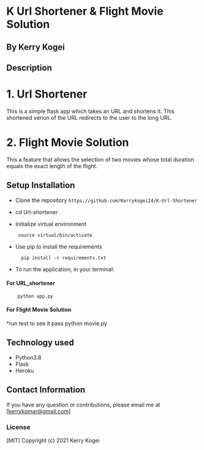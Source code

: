 # K Url Shortener & Flight Movie Solution
## By Kerry Kogei 

##   Description

# 1. Url Shortener
This is a simple flask app which takes an URL and shortens it. This shortened verion of the URL redirects to the user to the long URL.  

# 2. Flight Movie Solution
This a feature that allows the selection of two
movies whose total duration equals the exact length of the flight.
          

## Setup Installation
* Clone the repository
 ```https://github.com/Kerrykogei24/K-Url-Shortener```

* cd Url-shortener

* Initialize virtual environment

       source virtual/bin/activate

* Use pip to install the requirements

        pip install -r requirements.txt

* To run the application, in your terminal: 
#### For URL_shortener 
        python app.py

#### For Flight Movie Solution
*run test to see it pass
        python movie.py
## Technology used

* Python3.8
* Flask
* Heroku

## Contact Information 

If you have any question or contributions, please email me at [kerrykomar@gmail.com]

### License
  [MIT] Copyright (c) 2021 Kerry Kogei
